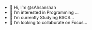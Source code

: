 - 👋 Hi, I’m @sAhsanshah
- 👀 I’m interested in Programming ...
- 🌱 I’m currently Studying BSCS...
- 💞️ I’m looking to collaborate on Focus...

<!---
sAhsanshah/sAhsanshah is a ✨ special ✨ repository because its `README.md` (this file) appears on your GitHub profile.
You can click the Preview link to take a look at your changes.
--->
